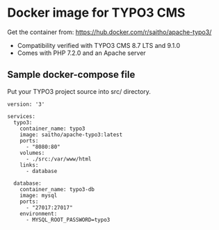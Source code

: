 # Docker image for TYPO3 CMS

Get the container from: https://hub.docker.com/r/saitho/apache-typo3/

* Compatibility verified with TYPO3 CMS 8.7 LTS and 9.1.0
* Comes with PHP 7.2.0 and an Apache server

## Sample docker-compose file

Put your TYPO3 project source into src/ directory.

```
version: '3'

services:
  typo3:
    container_name: typo3
    image: saitho/apache-typo3:latest
    ports:
      - "8080:80"
    volumes:
      - ./src:/var/www/html
    links:
      - database

  database:
    container_name: typo3-db
    image: mysql
    ports:
      - "27017:27017"
    environment:
      - MYSQL_ROOT_PASSWORD=typo3
```

